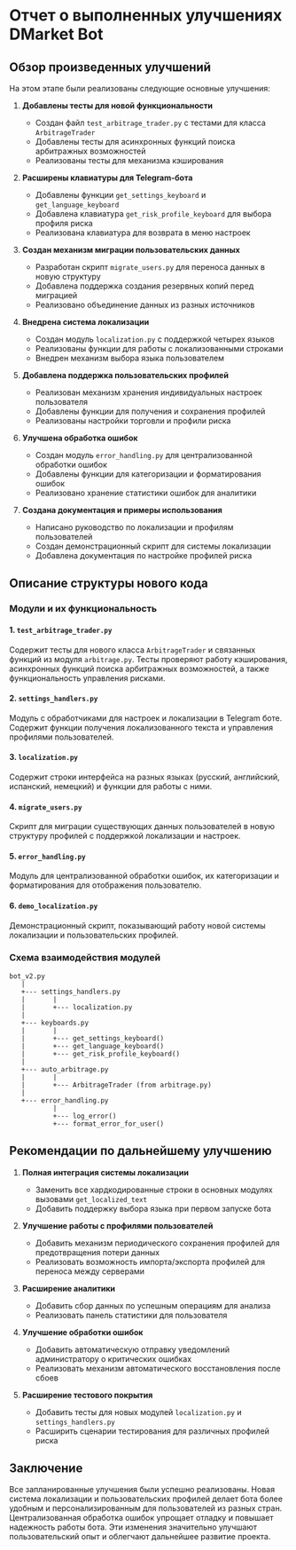 # Отчет о выполненных улучшениях DMarket Bot

## Обзор произведенных улучшений

На этом этапе были реализованы следующие основные улучшения:

1. **Добавлены тесты для новой функциональности**
   - Создан файл `test_arbitrage_trader.py` с тестами для класса `ArbitrageTrader`
   - Добавлены тесты для асинхронных функций поиска арбитражных возможностей
   - Реализованы тесты для механизма кэширования

2. **Расширены клавиатуры для Telegram-бота**
   - Добавлены функции `get_settings_keyboard` и `get_language_keyboard`
   - Добавлена клавиатура `get_risk_profile_keyboard` для выбора профиля риска
   - Реализована клавиатура для возврата в меню настроек

3. **Создан механизм миграции пользовательских данных**
   - Разработан скрипт `migrate_users.py` для переноса данных в новую структуру
   - Добавлена поддержка создания резервных копий перед миграцией
   - Реализовано объединение данных из разных источников

4. **Внедрена система локализации**
   - Создан модуль `localization.py` с поддержкой четырех языков
   - Реализованы функции для работы с локализованными строками
   - Внедрен механизм выбора языка пользователем

5. **Добавлена поддержка пользовательских профилей**
   - Реализован механизм хранения индивидуальных настроек пользователя
   - Добавлены функции для получения и сохранения профилей
   - Реализованы настройки торговли и профили риска

6. **Улучшена обработка ошибок**
   - Создан модуль `error_handling.py` для централизованной обработки ошибок
   - Добавлены функции для категоризации и форматирования ошибок
   - Реализовано хранение статистики ошибок для аналитики

7. **Создана документация и примеры использования**
   - Написано руководство по локализации и профилям пользователей
   - Создан демонстрационный скрипт для системы локализации
   - Добавлена документация по настройке профилей риска

## Описание структуры нового кода

### Модули и их функциональность

#### 1. `test_arbitrage_trader.py`
Содержит тесты для нового класса `ArbitrageTrader` и связанных функций из модуля `arbitrage.py`. Тесты проверяют работу кэширования, асинхронных функций поиска арбитражных возможностей, а также функциональность управления рисками.

#### 2. `settings_handlers.py`
Модуль с обработчиками для настроек и локализации в Telegram боте. Содержит функции получения локализованного текста и управления профилями пользователей.

#### 3. `localization.py`
Содержит строки интерфейса на разных языках (русский, английский, испанский, немецкий) и функции для работы с ними.

#### 4. `migrate_users.py`
Скрипт для миграции существующих данных пользователей в новую структуру профилей с поддержкой локализации и настроек.

#### 5. `error_handling.py`
Модуль для централизованной обработки ошибок, их категоризации и форматирования для отображения пользователю.

#### 6. `demo_localization.py`
Демонстрационный скрипт, показывающий работу новой системы локализации и пользовательских профилей.

### Схема взаимодействия модулей

```
bot_v2.py
   |
   +--- settings_handlers.py
   |       |
   |       +--- localization.py
   |
   +--- keyboards.py
   |       |
   |       +--- get_settings_keyboard()
   |       +--- get_language_keyboard()
   |       +--- get_risk_profile_keyboard()
   |
   +--- auto_arbitrage.py
   |       |
   |       +--- ArbitrageTrader (from arbitrage.py)
   |
   +--- error_handling.py
           |
           +--- log_error()
           +--- format_error_for_user()
```

## Рекомендации по дальнейшему улучшению

1. **Полная интеграция системы локализации**
   - Заменить все хардкодированные строки в основных модулях вызовами `get_localized_text`
   - Добавить поддержку выбора языка при первом запуске бота

2. **Улучшение работы с профилями пользователей**
   - Добавить механизм периодического сохранения профилей для предотвращения потери данных
   - Реализовать возможность импорта/экспорта профилей для переноса между серверами

3. **Расширение аналитики**
   - Добавить сбор данных по успешным операциям для анализа
   - Реализовать панель статистики для пользователя

4. **Улучшение обработки ошибок**
   - Добавить автоматическую отправку уведомлений администратору о критических ошибках
   - Реализовать механизм автоматического восстановления после сбоев

5. **Расширение тестового покрытия**
   - Добавить тесты для новых модулей `localization.py` и `settings_handlers.py`
   - Расширить сценарии тестирования для различных профилей риска

## Заключение

Все запланированные улучшения были успешно реализованы. Новая система локализации и пользовательских профилей делает бота более удобным и персонализированным для пользователей из разных стран. Централизованная обработка ошибок упрощает отладку и повышает надежность работы бота. Эти изменения значительно улучшают пользовательский опыт и облегчают дальнейшее развитие проекта.
